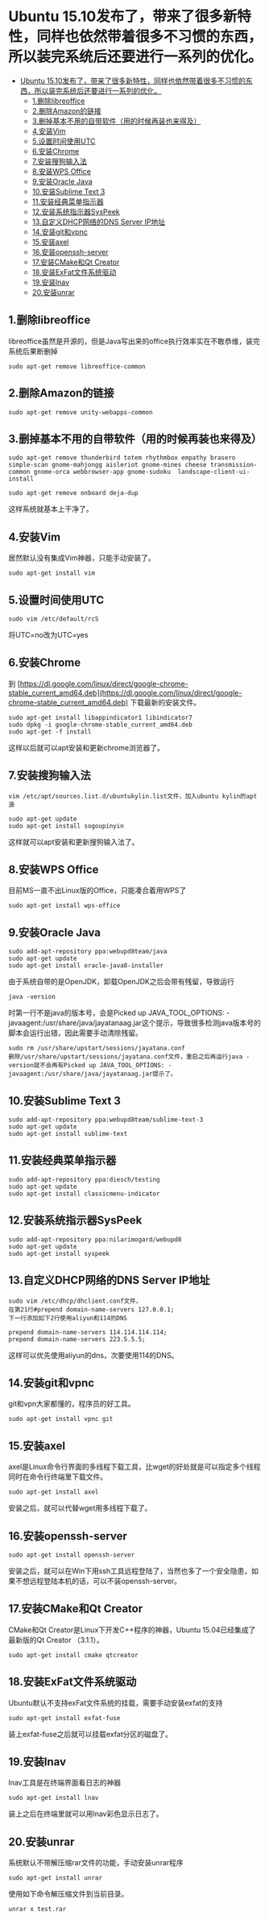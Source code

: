 # Ubuntu 15.10发布了，带来了很多新特性，同样也依然带着很多不习惯的东西，所以装完系统后还要进行一系列的优化。
<!-- toc -->

- [Ubuntu 15.10发布了，带来了很多新特性，同样也依然带着很多不习惯的东西，所以装完系统后还要进行一系列的优化。](#ubuntu-1510发布了带来了很多新特性同样也依然带着很多不习惯的东西所以装完系统后还要进行一系列的优化)
  - [1.删除libreoffice](#1删除libreoffice)
  - [2.删除Amazon的链接](#2删除amazon的链接)
  - [3.删掉基本不用的自带软件（用的时候再装也来得及）](#3删掉基本不用的自带软件用的时候再装也来得及)
  - [4.安装Vim](#4安装vim)
  - [5.设置时间使用UTC](#5设置时间使用utc)
  - [6.安装Chrome](#6安装chrome)
  - [7.安装搜狗输入法](#7安装搜狗输入法)
  - [8.安装WPS Office](#8安装wps-office)
  - [9.安装Oracle Java](#9安装oracle-java)
  - [10.安装Sublime Text 3](#10安装sublime-text-3)
  - [11.安装经典菜单指示器](#11安装经典菜单指示器)
  - [12.安装系统指示器SysPeek](#12安装系统指示器syspeek)
  - [13.自定义DHCP网络的DNS Server IP地址](#13自定义dhcp网络的dns-server-ip地址)
  - [14.安装git和vpnc](#14安装git和vpnc)
  - [15.安装axel](#15安装axel)
  - [16.安装openssh-server](#16安装openssh-server)
  - [17.安装CMake和Qt Creator](#17安装cmake和qt-creator)
  - [18.安装ExFat文件系统驱动](#18安装exfat文件系统驱动)
  - [19.安装lnav](#19安装lnav)
  - [20.安装unrar](#20安装unrar)
<!-- tocstop -->

## 1.删除libreoffice
libreoffice虽然是开源的，但是Java写出来的office执行效率实在不敢恭维，装完系统后果断删掉

```
sudo apt-get remove libreoffice-common
```

## 2.删除Amazon的链接

```
sudo apt-get remove unity-webapps-common
```

## 3.删掉基本不用的自带软件（用的时候再装也来得及）

```
sudo apt-get remove thunderbird totem rhythmbox empathy brasero simple-scan gnome-mahjongg aisleriot gnome-mines cheese transmission-common gnome-orca webbrowser-app gnome-sudoku  landscape-client-ui-install

sudo apt-get remove onboard deja-dup
```

这样系统就基本上干净了。

## 4.安装Vim
居然默认没有集成Vim神器，只能手动安装了。

```
sudo apt-get install vim
```

## 5.设置时间使用UTC

```
sudo vim /etc/default/rcS
```

将UTC=no改为UTC=yes

## 6.安装Chrome
到 [https://dl.google.com/linux/direct/google-chrome-stable_current_amd64.deb](https://dl.google.com/linux/direct/google-chrome-stable_current_amd64.deb) 下载最新的安装文件。

```
sudo apt-get install libappindicator1 libindicator7
sudo dpkg -i google-chrome-stable_current_amd64.deb
sudo apt-get -f install
```

这样以后就可以apt安装和更新chrome浏览器了。

## 7.安装搜狗输入法

```
vim /etc/apt/sources.list.d/ubuntukylin.list文件，加入ubuntu kylin的apt源

sudo apt-get update
sudo apt-get install sogoupinyin
```

这样就可以apt安装和更新搜狗输入法了。

## 8.安装WPS Office
目前MS一直不出Linux版的Office，只能凑合着用WPS了

```
sudo apt-get install wps-office
```

## 9.安装Oracle Java

```
sudo add-apt-repository ppa:webupd8team/java
sudo apt-get update
sudo apt-get install oracle-java8-installer
```

由于系统自带的是OpenJDK，卸载OpenJDK之后会带有残留，导致运行

```
java -version
```

时第一行不是java的版本号，会是Picked up JAVA_TOOL_OPTIONS: -javaagent:/usr/share/java/jayatanaag.jar这个提示，导致很多检测java版本号的脚本会运行出错，因此需要手动清除残留。

```
sudo rm /usr/share/upstart/sessions/jayatana.conf
删除/usr/share/upstart/sessions/jayatana.conf文件，重启之后再运行java -version就不会再有Picked up JAVA_TOOL_OPTIONS: -javaagent:/usr/share/java/jayatanaag.jar提示了。
```

## 10.安装Sublime Text 3

```
sudo add-apt-repository ppa:webupd8team/sublime-text-3
sudo apt-get update
sudo apt-get install sublime-text
```

## 11.安装经典菜单指示器

```
sudo add-apt-repository ppa:diesch/testing
sudo apt-get update
sudo apt-get install classicmenu-indicator
```

## 12.安装系统指示器SysPeek

```
sudo add-apt-repository ppa:nilarimogard/webupd8
sudo apt-get update
sudo apt-get install syspeek
```

## 13.自定义DHCP网络的DNS Server IP地址

```
sudo vim /etc/dhcp/dhclient.conf文件，
在第21行#prepend domain-name-servers 127.0.0.1;
下一行添加如下2行使用aliyun和114的DNS

prepend domain-name-servers 114.114.114.114;
prepend domain-name-servers 223.5.5.5;
```

这样可以优先使用aliyun的dns，次要使用114的DNS。

## 14.安装git和vpnc
git和vpn大家都懂的，程序员的好工具。

```
sudo apt-get install vpnc git
```

## 15.安装axel
axel是Linux命令行界面的多线程下载工具，比wget的好处就是可以指定多个线程同时在命令行终端里下载文件。

```
sudo apt-get install axel
```

安装之后，就可以代替wget用多线程下载了。

## 16.安装openssh-server

```
sudo apt-get install openssh-server
```

安装之后，就可以在Win下用ssh工具远程登陆了，当然也多了一个安全隐患，如果不想远程登陆本机的话，可以不装openssh-server。

## 17.安装CMake和Qt Creator
CMake和Qt Creator是Linux下开发C++程序的神器，Ubuntu 15.04已经集成了最新版的Qt Creator （3.1.1）。

```
sudo apt-get install cmake qtcreator
```

## 18.安装ExFat文件系统驱动
Ubuntu默认不支持exFat文件系统的挂载，需要手动安装exfat的支持

```
sudo apt-get install exfat-fuse
```

装上exfat-fuse之后就可以挂载exfat分区的磁盘了。

## 19.安装lnav
lnav工具是在终端界面看日志的神器

```
sudo apt-get install lnav
```

装上之后在终端里就可以用lnav彩色显示日志了。

## 20.安装unrar
系统默认不带解压缩rar文件的功能，手动安装unrar程序

```
sudo apt-get install unrar
```

使用如下命令解压缩文件到当前目录。

```
unrar x test.rar
```

